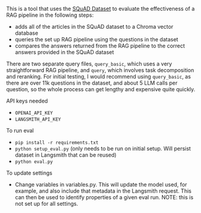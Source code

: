 This is a tool that uses the [SQuAD Dataset](https://rajpurkar.github.io/SQuAD-explorer/) to evaluate the effectiveness of a RAG pipeline in the following steps:
- adds all of the articles in the SQuAD dataset to a Chroma vector database
- queries the set up RAG pipeline using the questions in the dataset
- compares the answers returned from the RAG pipeline to the correct answers provided in the SQuAD dataset

There are two separate query files, `query_basic`, which uses a very straightforward RAG pipeline, and `query`, which involves task decomposition and reranking. 
For initial testing, I would recommend using `query_basic`, as there are over 11k questions in the dataset, and about 5 LLM calls per question, so the whole process can get lengthy and expensive quite quickly.

API keys needed
- `OPENAI_API_KEY`
- `LANGSMITH_API_KEY`

To run eval
- `pip install -r requirements.txt`
- `python setup_eval.py` (only needs to be run on initial setup. Will persist dataset in Langsmith that can be reused)
- `python eval.py`

To update settings
- Change variables in variables.py. This will update the model used, for example, and also include that metadata in the Langsmith request. This can then be used to identify properties of a given eval run. NOTE: this is not set up for all settings.
